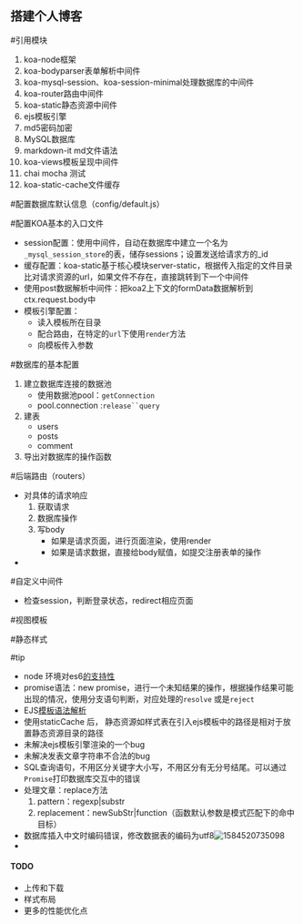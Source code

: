 ## 搭建个人博客

#引用模块

1. koa-node框架
2. koa-bodyparser表单解析中间件
3. koa-mysql-session、koa-session-minimal处理数据库的中间件
4. koa-router路由中间件
5. koa-static静态资源中间件
6. ejs模板引擎
7. md5密码加密
8. MySQL数据库
9. markdown-it md文件语法
10. koa-views模板呈现中间件
11. chai mocha 测试
12. koa-static-cache文件缓存

#配置数据库默认信息（config/default.js）

#配置KOA基本的入口文件

- session配置：使用中间件，自动在数据库中建立一个名为`_mysql_session_store`的表，储存sessions；设置发送给请求方的_id
- 缓存配置：koa-static基于核心模块server-static，根据传入指定的文件目录比对请求资源的url，如果文件不存在，直接跳转到下一个中间件
- 使用post数据解析中间件：把koa2上下文的formData数据解析到ctx.request.body中
- 模板引擎配置：
  - 读入模板所在目录
  - 配合路由，在特定的`url`下使用`render`方法
  - 向模板传入参数

#数据库的基本配置

1. 建立数据库连接的数据池
   - 使用数据池pool：`getConnection`
   - pool.connection :`release``query`
2. 建表
   - users
   - posts
   - comment
3. 导出对数据库的操作函数

#后端路由（routers）

- 对具体的请求响应
  1. 获取请求
  2. 数据库操作
  3. 写body
     - 如果是请求页面，进行页面渲染，使用render
     - 如果是请求数据，直接给body赋值，如提交注册表单的操作
- 

#自定义中间件

- 检查session，判断登录状态，redirect相应页面

#视图模板

#静态样式



#tip

- node 环境对es6[的支持性](https://node.green/)
- promise语法：new promise，进行一个未知结果的操作，根据操作结果可能出现的情况，使用分支语句判断，对应处理的`resolve` 或是`reject`
- EJS[模板语法解析](https://ejs.bootcss.com/#install)
- 使用staticCache 后， 静态资源如样式表在引入ejs模板中的路径是相对于放置静态资源目录的路径
- 未解决ejs模板引擎渲染的一个bug
- 未解决发表文章字符串不合法的bug
- SQL查询语句，不用区分关键字大小写，不用区分有无分号结尾。可以通过`Promise`打印数据库交互中的错误
- 处理文章：replace方法
  1. pattern：regexp|substr
  2. replacement：newSubStr|function（函数默认参数是模式匹配下的命中目标）
- 数据库插入中文时编码错误，修改数据表的编码为utf8![1584520735098](C:\Users\liyax\AppData\Roaming\Typora\typora-user-images\1584520735098.png)
- 

#### TODO

- 上传和下载
- 样式布局
- 更多的性能优化点